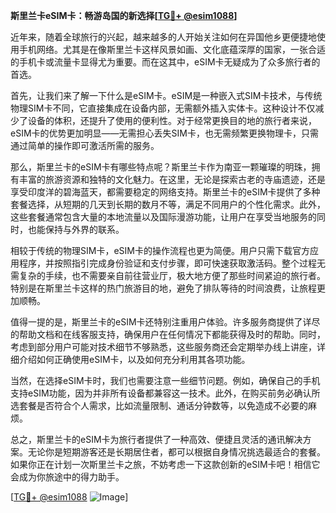**斯里兰卡eSIM卡：畅游岛国的新选择[[TG💪+ @esim1088](https://t.me/s/esim1088)]**

近年来，随着全球旅行的兴起，越来越多的人开始关注如何在异国他乡更便捷地使用手机网络。尤其是在像斯里兰卡这样风景如画、文化底蕴深厚的国家，一张合适的手机卡或流量卡显得尤为重要。而在这其中，eSIM卡无疑成为了众多旅行者的首选。

首先，让我们来了解一下什么是eSIM卡。eSIM是一种嵌入式SIM卡技术，与传统物理SIM卡不同，它直接集成在设备内部，无需额外插入实体卡。这种设计不仅减少了设备的体积，还提升了使用的便利性。对于经常更换目的地的旅行者来说，eSIM卡的优势更加明显——无需担心丢失SIM卡，也无需频繁更换物理卡，只需通过简单的操作即可激活所需的服务。

那么，斯里兰卡的eSIM卡有哪些特点呢？斯里兰卡作为南亚一颗璀璨的明珠，拥有丰富的旅游资源和独特的文化魅力。在这里，无论是探索古老的寺庙遗迹，还是享受印度洋的碧海蓝天，都需要稳定的网络支持。斯里兰卡的eSIM卡提供了多种套餐选择，从短期的几天到长期的数月不等，满足不同用户的个性化需求。此外，这些套餐通常包含大量的本地流量以及国际漫游功能，让用户在享受当地服务的同时，也能保持与外界的联系。

相较于传统的物理SIM卡，eSIM卡的操作流程也更为简便。用户只需下载官方应用程序，并按照指引完成身份验证和支付步骤，即可快速获取激活码。整个过程无需复杂的手续，也不需要亲自前往营业厅，极大地方便了那些时间紧迫的旅行者。特别是在斯里兰卡这样的热门旅游目的地，避免了排队等待的时间浪费，让旅程更加顺畅。

值得一提的是，斯里兰卡的eSIM卡还特别注重用户体验。许多服务商提供了详尽的帮助文档和在线客服支持，确保用户在任何情况下都能获得及时的帮助。同时，考虑到部分用户可能对技术细节不够熟悉，这些服务商还会定期举办线上讲座，详细介绍如何正确使用eSIM卡，以及如何充分利用其各项功能。

当然，在选择eSIM卡时，我们也需要注意一些细节问题。例如，确保自己的手机支持eSIM功能，因为并非所有设备都兼容这一技术。此外，在购买前务必确认所选套餐是否符合个人需求，比如流量限制、通话分钟数等，以免造成不必要的麻烦。

总之，斯里兰卡的eSIM卡为旅行者提供了一种高效、便捷且灵活的通讯解决方案。无论你是短期游客还是长期居住者，都可以根据自身情况挑选最适合的套餐。如果你正在计划一次斯里兰卡之旅，不妨考虑一下这款创新的eSIM卡吧！相信它会成为你旅途中的得力助手。

[[TG💪+ @esim1088](https://t.me/s/esim1088) ![Image](https://i.postimg.cc/4NQfJmqS/Snipaste-2025-05-13-00-14-12.png)]